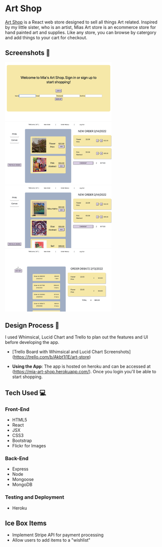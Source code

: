 # Art Shop

[Art Shop](https://mia-art-shop.herokuapp.com/) is a React web store designed to sell all things Art related. Inspired by my little sister, who is an artist, Mias Art store is an ecommerce store for hand painted art and supplies. Like any store, you can browse by catergory and add things to your cart for checkout.

## Screenshots 📸

<img src='public/Screen Shot 2022-02-14 at 2.39.03 AM.png' width="350"> <img src='public/Screen Shot 2022-02-14 at 2.40.28 AM.png' width="350"> <img src='public/Screen Shot 2022-02-14 at 2.40.41 AM.png' width="350"> <img src='public/Screen Shot 2022-02-14 at 2.41.03 AM.png' width="350">

## Design Process 📐

I used Whimsical, Lucid Chart and Trello to plan out the features and UI before developing the app.

- [Trello Board with Whimsical and Lucid Chart Screenshots] (https://trello.com/b/Akbt1i1E/art-store)

- **Using the App**: The app is hosted on heroku and can be accessed at (https://mia-art-shop.herokuapp.com/). Once you login you'll be able to start shopping.

## Tech Used 💻

### Front-End

- HTML5
- React
- JSX
- CSS3
- Bootstrap
- Flickr for Images

### Back-End

- Express
- Node
- Mongoose
- MongoDB

### Testing and Deployment

- Heroku

## Ice Box Items

- Implement Stripe API for payment processing
- Allow users to add items to a "wishlist"
